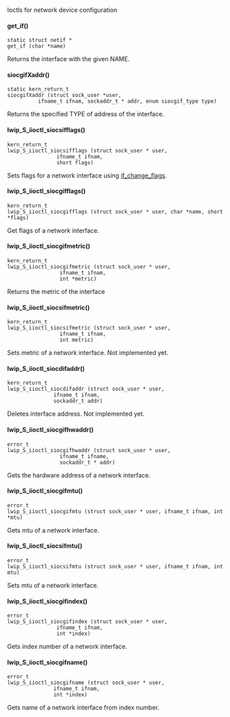 Ioctls for network device configuration

#### get_if() ####

    static struct netif *
    get_if (char *name)

Returns the interface with the given NAME.

#### siocgifXaddr() ####

    static kern_return_t
    siocgifXaddr (struct sock_user *user,
              ifname_t ifnam, sockaddr_t * addr, enum siocgif_type type)

Returns the specified TYPE of address of the interface.

#### lwip_S_iioctl_siocsifflags() ####

    kern_return_t
    lwip_S_iioctl_siocsifflags (struct sock_user * user,
                    ifname_t ifnam,
                    short flags)

Sets flags for a network interface using [if_change_flags](/files/port/netif/ifcommon.c).

#### lwip_S_iioctl_siocgifflags() ####

    kern_return_t
    lwip_S_iioctl_siocgifflags (struct sock_user * user, char *name, short *flags)

Get flags of a network interface.

#### lwip_S_iioctl_siocgifmetric() ####

    kern_return_t
    lwip_S_iioctl_siocgifmetric (struct sock_user * user,
                     ifname_t ifnam,
                     int *metric)

Returns the metric of the interface
#### lwip_S_iioctl_siocsifmetric() ####

    kern_return_t
    lwip_S_iioctl_siocsifmetric (struct sock_user * user,
                     ifname_t ifnam,
                     int metric)

Sets metric of a network interface. Not implemented yet.

#### lwip_S_iioctl_siocdifaddr() ####

    kern_return_t
    lwip_S_iioctl_siocdifaddr (struct sock_user * user,
                   ifname_t ifnam,
                   sockaddr_t addr)

Deletes interface address. Not implemented yet.

#### lwip_S_iioctl_siocgifhwaddr() ####

    error_t
    lwip_S_iioctl_siocgifhwaddr (struct sock_user * user,
                     ifname_t ifname,
                     sockaddr_t * addr)

Gets the hardware address of a network interface.

#### lwip_S_iioctl_siocgifmtu() ####

    error_t
    lwip_S_iioctl_siocgifmtu (struct sock_user * user, ifname_t ifnam, int *mtu)

Gets mtu of a network interface.

#### lwip_S_iioctl_siocsifmtu() ####

    error_t
    lwip_S_iioctl_siocsifmtu (struct sock_user * user, ifname_t ifnam, int mtu)

Sets mtu of a network interface.

#### lwip_S_iioctl_siocgifindex() ####

    error_t
    lwip_S_iioctl_siocgifindex (struct sock_user * user,
                    ifname_t ifnam,
                    int *index)

Gets index number of a network interface.

#### lwip_S_iioctl_siocgifname() ####

    error_t
    lwip_S_iioctl_siocgifname (struct sock_user * user,
                   ifname_t ifnam,
                   int *index)

Gets name of a network interface from index number.    
